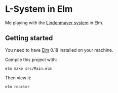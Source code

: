 # L-System in Elm

Me playing with the [Lindenmayer system](https://en.wikipedia.org/wiki/L-system) in Elm.

## Getting started

You need to have [Elm](http://elm-lang.org/) 0.18 installed on your machine.

Compile this project with:

    elm make src/Main.elm

Then view it:

    elm reactor
